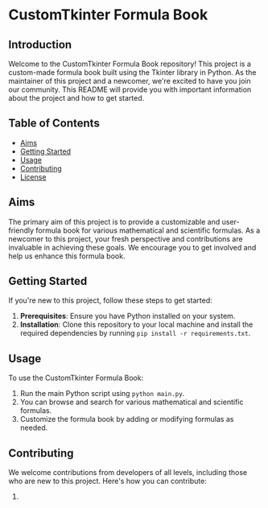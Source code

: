 # CustomTkinter Formula Book

## Introduction
Welcome to the CustomTkinter Formula Book repository! This project is a custom-made formula book built using the Tkinter library in Python. As the maintainer of this project and a newcomer, we're excited to have you join our community. This README will provide you with important information about the project and how to get started.

## Table of Contents
- [Aims](#aims)
- [Getting Started](#getting-started)
- [Usage](#usage)
- [Contributing](#contributing)
- [License](#license)

## Aims
The primary aim of this project is to provide a customizable and user-friendly formula book for various mathematical and scientific formulas. As a newcomer to this project, your fresh perspective and contributions are invaluable in achieving these goals. We encourage you to get involved and help us enhance this formula book.

## Getting Started
If you're new to this project, follow these steps to get started:

1. **Prerequisites**: Ensure you have Python installed on your system.
2. **Installation**: Clone this repository to your local machine and install the required dependencies by running `pip install -r requirements.txt`.

## Usage
To use the CustomTkinter Formula Book:

1. Run the main Python script using `python main.py`.
2. You can browse and search for various mathematical and scientific formulas.
3. Customize the formula book by adding or modifying formulas as needed.

## Contributing
We welcome contributions from developers of all levels, including those who are new to this project. Here's how you can contribute:

1.
